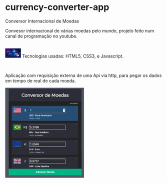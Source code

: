 # currency-converter-app
Conversor Internacional de Moedas

Convesor internacional de várias moedas pelo mundo, projeto feito num canal de programação no youtube.
<br>
<br>
<p align="left">
  <img alt="tech" src="./img/tech2.png" width="50px" height="30px" border-radius="30px"> Tecnologias usadas: HTML5, CSS3, e Javascript.
</p>
<br>

Aplicação com requisição externa de uma Api via http, para pegar os dados em tempo de real de cada moeda.

<p align="left">
  <img alt="App" src="./img/app.png" width="50%" height="30%">
</p>
